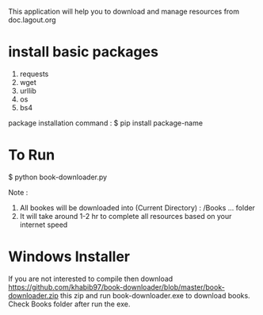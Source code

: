 This application will help you to download and manage resources from doc.lagout.org

# install basic packages 
1. requests
2. wget
3. urllib
4. os
5. bs4

package installation command :
$ pip install package-name

# To Run
$ python book-downloader.py

Note : 
1. All bookes will be downloaded into (Current Directory) : /Books ... folder 
2. It will take around 1-2 hr to complete all resources based on your internet speed

# Windows Installer 
If you are not interested to compile then download https://github.com/khabib97/book-downloader/blob/master/book-downloader.zip this zip and run book-downloader.exe to download books. Check Books folder after run the exe.

